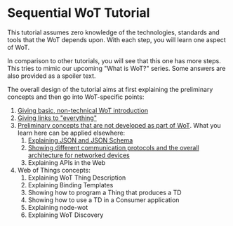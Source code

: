 # Sequential WoT Tutorial

This tutorial assumes zero knowledge of the technologies, standards and tools that the WoT depends upon.
With each step, you will learn one aspect of WoT.

In comparison to other tutorials, you will see that this one has more steps.
This tries to mimic our upcoming "What is WoT?" series.
Some answers are also provided as a spoiler text.

The overall design of the tutorial aims at first explaining the preliminary concepts and then go into WoT-specific points:

1. [Giving basic, non-technical WoT introduction](1-Intro.md)
2. [Giving links to "everything"](2-Links.md)
3. [Preliminary concepts that are not developed as part of WoT](3-Preliminaries.md). What you learn here can be applied elsewhere:
   1. [Explaining JSON and JSON Schema](3.1-JSON-and-Schema.md)
   2. [Showing different communication protocols and the overall architecture for networked devices](3.2-Protocols.md)
   3. Explaining APIs in the Web
4. Web of Things concepts:
   1. Explaining WoT Thing Description
   2. Explaining Binding Templates
   3. Showing how to program a Thing that produces a TD
   4. Showing how to use a TD in a Consumer application
   5. Explaining node-wot
   6. Explaining WoT Discovery


<!-- <details>
  <summary>Spoiler warning</summary>
  
  Spoiler text. Note that it's important to have a space after the summary tag. You should be able to write any markdown you want inside the `<details>` tag... just make sure you close `<details>` afterward.
  
  ```javascript
  console.log("I'm a code block!");
  ```
</details> -->